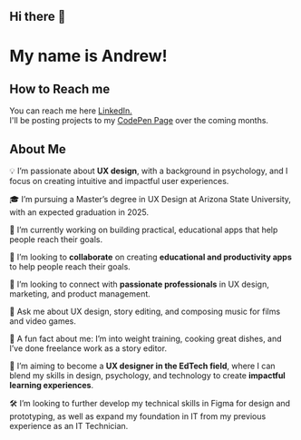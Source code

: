 ## Hi there 👋


# My name is Andrew!

## How to Reach me
You can reach me here [LinkedIn.](https://www.linkedin.com/feed/)   
I'll be posting projects to my [CodePen Page](https://codepen.io/Author_Software-Designer) over the coming months.

## About Me

💡 I’m passionate about **UX design**, with a background in psychology, and I focus on creating intuitive and impactful user experiences.

🎓 I’m  pursuing a Master’s degree in UX Design at Arizona State University, with an expected graduation in 2025.

🎨 I’m currently working on building practical, educational apps that help people reach their goals.

🤝 I’m looking to **collaborate** on creating **educational and productivity apps** to help people reach their goals.

🧠 I’m looking to connect with **passionate professionals** in UX design, marketing, and product management.

💬 Ask me about UX design, story editing, and composing music for films and video games.

🎸 A fun fact about me: I’m into weight training, cooking great dishes, and I’ve done freelance work as a story editor.

🎯 I’m aiming to become a **UX designer in the EdTech field**, where I can blend my skills in design, psychology, and technology to create **impactful learning experiences**.

🛠️ I’m looking to further develop my technical skills in Figma for design and prototyping, as well as expand my foundation in IT from my previous experience as an IT Technician.



